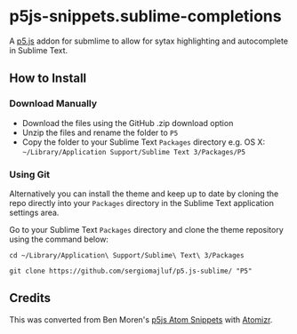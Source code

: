 p5js-snippets.sublime-completions
=================================

A [p5.js](http://p5js.org/) addon for submlime to allow for sytax highlighting and autocomplete in Sublime Text. 

How to Install
--------------

### Download Manually
- Download the files using the GitHub .zip download option
- Unzip the files and rename the folder to `P5`
- Copy the folder to your Sublime Text `Packages` directory e.g. OS X: `~/Library/Application Support/Sublime Text 3/Packages/P5`

### Using Git
Alternatively you can install the theme and keep up to date by cloning the repo directly into your `Packages` directory in the Sublime Text application settings area.

Go to your Sublime Text `Packages` directory and clone the theme repository using the command below:

`cd ~/Library/Application\ Support/Sublime\ Text\ 3/Packages`

`git clone https://github.com/sergiomajluf/p5.js-sublime/ "P5"`

Credits
-------
This was converted from Ben Moren's [p5js Atom Snippets](https://github.com/bmoren/p5js-snippets) with [Atomizr](https://github.com/acss-io/atom-atomizer).